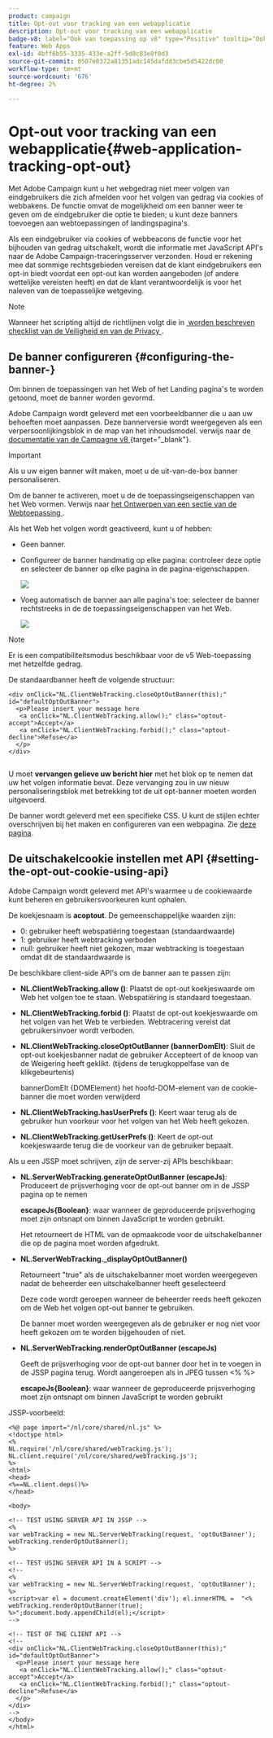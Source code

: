 ```yaml
---
product: campaign
title: Opt-out voor tracking van een webapplicatie
description: Opt-out voor tracking van een webapplicatie
badge-v8: label="Ook van toepassing op v8" type="Positive" tooltip="Ook van toepassing op campagne v8"
feature: Web Apps
exl-id: 4bff6b55-3335-433e-a2ff-5d8c83e8f0d3
source-git-commit: 0507e0372a81351adc145dafdd3cbe5d5422dc00
workflow-type: tm+mt
source-wordcount: '676'
ht-degree: 2%

---
```


# Opt-out voor tracking van een webapplicatie{#web-application-tracking-opt-out}



Met Adobe Campaign kunt u het webgedrag niet meer volgen van eindgebruikers die zich afmelden voor het volgen van gedrag via cookies of webbakens. De functie omvat de mogelijkheid om een banner weer te geven om de eindgebruiker die optie te bieden; u kunt deze banners toevoegen aan webtoepassingen of landingspagina&#39;s.

Als een eindgebruiker via cookies of webbeacons de functie voor het bijhouden van gedrag uitschakelt, wordt die informatie met JavaScript API&#39;s naar de Adobe Campaign-traceringsserver verzonden. Houd er rekening mee dat sommige rechtsgebieden vereisen dat de klant eindgebruikers een opt-in biedt voordat een opt-out kan worden aangeboden (of andere wettelijke vereisten heeft) en dat de klant verantwoordelijk is voor het naleven van de toepasselijke wetgeving.

>[!NOTE]
>
>Wanneer het scripting altijd de richtlijnen volgt die in [&#x200B; worden beschreven checklist van de Veiligheid en van de Privacy &#x200B;](https://helpx.adobe.com/campaign/kb/acc-security.html#dev).

## De banner configureren {#configuring-the-banner-}

Om binnen de toepassingen van het Web of het Landing pagina&#39;s te worden getoond, moet de banner worden gevormd.

Adobe Campaign wordt geleverd met een voorbeeldbanner die u aan uw behoeften moet aanpassen. Deze bannerversie wordt weergegeven als een verpersoonlijkingsblok in de map van het inhoudsmodel. verwijs naar de [&#x200B; documentatie van de Campagne v8 &#x200B;](https://experienceleague.adobe.com/docs/campaign/campaign-v8/send/personalize/personalization-blocks.html){target="_blank"}.

>[!IMPORTANT]
>
>Als u uw eigen banner wilt maken, moet u de uit-van-de-box banner personaliseren.

Om de banner te activeren, moet u de de toepassingseigenschappen van het Web vormen. Verwijs naar [&#x200B; het Ontwerpen van een sectie van de Webtoepassing &#x200B;](designing-a-web-application.md).

Als het Web het volgen wordt geactiveerd, kunt u of hebben:

* Geen banner.
* Configureer de banner handmatig op elke pagina: controleer deze optie en selecteer de banner op elke pagina in de pagina-eigenschappen.

  ![](assets/pageproperties.png)

* Voeg automatisch de banner aan alle pagina&#39;s toe: selecteer de banner rechtstreeks in de de toepassingseigenschappen van het Web.

  ![](assets/optoutconfig.png)

>[!NOTE]
>
>Er is een compatibiliteitsmodus beschikbaar voor de v5 Web-toepassing met hetzelfde gedrag.

De standaardbanner heeft de volgende structuur:

```
<div onClick="NL.ClientWebTracking.closeOptOutBanner(this);" id="defaultOptOutBanner">
  <p>Please insert your message here
   <a onClick="NL.ClientWebTracking.allow();" class="optout-accept">Accept</a>
   <a onClick="NL.ClientWebTracking.forbid();" class="optout-decline">Refuse</a>
  </p>
</div>
      
```

U moet **vervangen gelieve uw bericht hier** met het blok op te nemen dat uw het volgen informatie bevat. Deze vervanging zou in uw nieuw personaliseringsblok met betrekking tot de uit opt-banner moeten worden uitgevoerd.

De banner wordt geleverd met een specifieke CSS. U kunt de stijlen echter overschrijven bij het maken en configureren van een webpagina. Zie [deze pagina](content-editor-interface.md).

## De uitschakelcookie instellen met API {#setting-the-opt-out-cookie-using-api}

Adobe Campaign wordt geleverd met API&#39;s waarmee u de cookiewaarde kunt beheren en gebruikersvoorkeuren kunt ophalen.

De koekjesnaam is **acoptout**. De gemeenschappelijke waarden zijn:

* 0: gebruiker heeft webspatiëring toegestaan (standaardwaarde)
* 1: gebruiker heeft webtracking verboden
* null: gebruiker heeft niet gekozen, maar webtracking is toegestaan omdat dit de standaardwaarde is

De beschikbare client-side API&#39;s om de banner aan te passen zijn:

* **NL.ClientWebTracking.allow ()**: Plaatst de opt-out koekjeswaarde om Web het volgen toe te staan. Webspatiëring is standaard toegestaan.
* **NL.ClientWebTracking.forbid ()**: Plaatst de opt-out koekjeswaarde om het volgen van het Web te verbieden. Webtracering vereist dat gebruikersinvoer wordt verboden.
* **NL.ClientWebTracking.closeOptOutBanner (bannerDomElt)**: Sluit de opt-out koekjesbanner nadat de gebruiker Accepteert of de knoop van de Weigering heeft geklikt. (tijdens de terugkoppelfase van de klikgebeurtenis)

  bannerDomElt {DOMElement} het hoofd-DOM-element van de cookie-banner die moet worden verwijderd

* **NL.ClientWebTracking.hasUserPrefs ()**: Keert waar terug als de gebruiker hun voorkeur voor het volgen van het Web heeft gekozen.
* **NL.ClientWebTracking.getUserPrefs ()**: Keert de opt-out koekjeswaarde terug die de voorkeur van de gebruiker bepaalt.

Als u een JSSP moet schrijven, zijn de server-zij APIs beschikbaar:

* **NL.ServerWebTracking.generateOptOutBanner (escapeJs)**: Produceert de prijsverhoging voor de opt-out banner om in de JSSP pagina op te nemen

  **escapeJs{Boolean}**: waar wanneer de geproduceerde prijsverhoging moet zijn ontsnapt om binnen JavaScript te worden gebruikt.

  Het retourneert de HTML van de opmaakcode voor de uitschakelbanner die op de pagina moet worden afgedrukt.

* **NL.ServerWebTracking._displayOptOutBanner()**

  Retourneert &quot;true&quot; als de uitschakelbanner moet worden weergegeven nadat de beheerder een uitschakelbanner heeft geselecteerd

  Deze code wordt geroepen wanneer de beheerder reeds heeft gekozen om de Web het volgen opt-out banner te gebruiken.

  De banner moet worden weergegeven als de gebruiker er nog niet voor heeft gekozen om te worden bijgehouden of niet.

* **NL.ServerWebTracking.renderOptOutBanner (escapeJs)**

  Geeft de prijsverhoging voor de opt-out banner door het in te voegen in de JSSP pagina terug. Wordt aangeroepen als in JPEG tussen &lt;% %>

  **escapeJs{Boolean}**: waar wanneer de geproduceerde prijsverhoging moet zijn ontsnapt om binnen JavaScript te worden gebruikt

JSSP-voorbeeld:

```
<%@ page import="/nl/core/shared/nl.js" %>
<!doctype html>
<%
NL.require('/nl/core/shared/webTracking.js');
NL.client.require('/nl/core/shared/webTracking.js');
%>
<html>
<head>
<%==NL.client.deps()%>
</head>

<body>

<!-- TEST USING SERVER API IN JSSP -->
<% 
var webTracking = new NL.ServerWebTracking(request, 'optOutBanner');
webTracking.renderOptOutBanner();
%>

<!-- TEST USING SERVER API IN A SCRIPT -->
<!--
<% 
var webTracking = new NL.ServerWebTracking(request, 'optOutBanner');
%>
<script>var el = document.createElement('div'); el.innerHTML =  "<% webTracking.renderOptOutBanner(true); %>";document.body.appendChild(el);</script>
-->

<!-- TEST OF THE CLIENT API -->
<!--
<div onClick="NL.ClientWebTracking.closeOptOutBanner(this);" id="defaultOptOutBanner">
  <p>Please insert your message here
   <a onClick="NL.ClientWebTracking.allow();" class="optout-accept">Accept</a>
   <a onClick="NL.ClientWebTracking.forbid();" class="optout-decline">Refuse</a>
  </p>
</div>
-->
</body>
</html>
```
